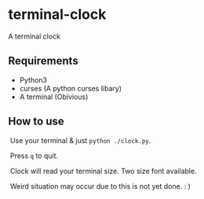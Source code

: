 # terminal-clock
A terminal clock

## Requirements
- Python3
- curses (A python curses libary)
- A terminal (Obivious)

## How to use 
​	Use your terminal & just `python ./clock.py`.

​	Press `q` to quit.

​	Clock will read your terminal size. Two size font available.

​	Weird situation may occur due to this is not yet done. : )